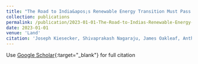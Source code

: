```yaml
---
title: "The Road to India&apos;s Renewable Energy Transition Must Pass through Crowded Lands"
collection: publications
permalink: /publication/2023-01-01-The-Road-to-Indias-Renewable-Energy-Transition-Must-Pass-through-Crowded-Lands
date: 2023-01-01
venue: 'Land'
citation: 'Joseph Kiesecker, Shivaprakash Nagaraju, James Oakleaf, Anthony Ortiz, Juan Ferres, Caleb Robinson, Srinivas Krishnaswamy, Raman Mehta, Rahul Dodhia, Jeffrey Evans, Michael Heiner, Pratiti Priyadarshini, Pooja Chandran, Kei Sochi,&quot;The Road to India&amp;apos;s Renewable Energy Transition Must Pass through Crowded Lands.&quot; Land, 2023.'
---
```

Use [Google Scholar](https://scholar.google.com/scholar?q=The+Road+to+India&#x27;s+Renewable+Energy+Transition+Must+Pass+through+Crowded+Lands){:target="_blank"} for full citation